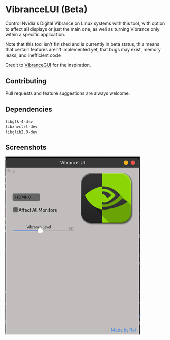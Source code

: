 
# VibranceLUI (Beta)

Control Nvidia's Digital Vibrance on Linux systems with this tool, with option to affect all displays or just the main one, as well as turning Vibrance only within a specific application.

Note that this tool isn't finished and is currently in beta status, this means that certain features aren't implemented yet, that bugs may exist, memory leaks, and inefficient code

Credit to [VibranceGUI](https://github.com/juv/vibranceGUI) for the inspiration.

## Contributing

Pull requests and feature suggestions are always welcome.

## Dependencies
```
libgtk-4-dev
libxnvctrl-dev
libglib2.0-dev
```

## Screenshots

![VibranceLUI image](assets/app-screenshot.png)
